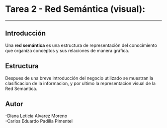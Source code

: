 # Tarea 2 - Red Semántica (visual): 
---
## Introducción

Una **red semántica** es una estructura de representación del conocimiento que organiza conceptos y sus relaciones de manera gráfica. 

## Estructura

Despues de una breve introducción del negocio utilizado se muestran la clasificacion de la informacion, y por ultimo la representacion visual de la Red Semantica.

## Autor
-Diana Leticia Alvarez Moreno <br>
-Carlos Eduardo Padilla Pimentel


 
